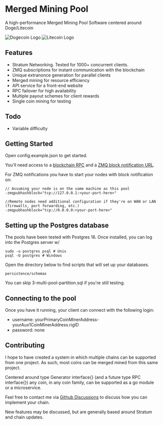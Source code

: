 Merged Mining Pool
==================

A high-performance Merged Mining Pool Software centered around Doge/Litecoin

![Dogecoin Logo](https://user-images.githubusercontent.com/5210627/256921635-3b7c1d9e-0148-4953-890e-5f57758973a4.png)
![Litecoin Logo](https://user-images.githubusercontent.com/5210627/256921657-11899bf5-995b-47ce-b7af-f7ee03d4da32.png)

Features
--------
  - Stratum Networking.  Tested for 1000+ concurrent clients.
  - ZMQ subscriptions for instant communication with the blockchain  
  - Unique extranonce generation for parallel clients
  - Merged mining for resource efficiency
  - API service for a front-end website
  - RPC failover for high availability
  - Multiple payout schemes for client rewards
  - Single coin mining for testing

Todo
----
  - Variable difficulty

Getting Started
---------------

Open config.example.json to get started.

You'll need access to a [blockchain RPC](https://dogecoin.com/dogepedia/how-tos/operating-a-node/) and a [ZMQ block notification URL](https://github.com/bitcoin/bitcoin/blob/master/doc/zmq.md).

For ZMQ notifications you have to start your nodes with block notification on:

    // Assuming your node is on the same machine as this pool
    -zmqpubhashblock="tcp://127.0.0.1:<your-port-here>"

    //Remote nodes need additional configuration if they're on WAN or LAN (firewalls, port forwarding, etc.)
    -zmqpubhashblock="tcp://0.0.0.0:<your-port-here>"

Setting up the Postgres database
--------------------------------

The pools have been tested with Postgres 16.  Once installed, you can log into the Postgres server w/

    sudo -u postgres psql # Unix
    psql -U postgres # Windows

Open the directory below to find scripts that will set up your databases.

    persistence/schemas

You can skip 3-multi-pool-partition.sql if you're still testing.

Connecting to the pool
----------------------

Once you have it running, your client can connect with the following login:

  - username: yourPrimaryCoinMinerAddress-yourAux1CoinMinerAddress.rigID
  - password: none

Contributing
------------

I hope to have created a system in which multiple chains can be supported from one project.  As such, most coins can be merged mined from this same project.

Centered around type Generator interface{} (and a future type RPC interface{}) any coin, in any coin family, can be supported as a go module or a microservice.

Feel free to contact me via [Github Discussions](https://github.com/dreams-money/merged-mining-pool/discussions) to discuss how you can implement your chain.

New features may be discussed, but are generally based around Stratum and chain updates.
